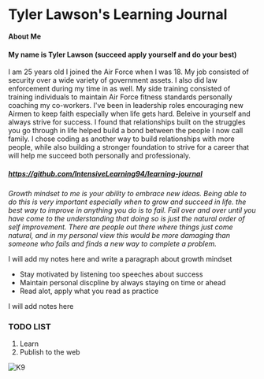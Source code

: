 # Tyler Lawson's Learning Journal

**About Me**

#### My name is Tyler Lawson (succeed apply yourself and do your best)
I am 25 years old I joined the Air Force when I was 18. My job consisted of security over a wide variety of government assets. I also did law enforcement during my time in as well. My side training consisted of training individuals to maintain Air Force fitness standards personally coaching my co-workers. I've been in leadership roles encouraging new Airmen to keep faith especially when life gets hard. Beleive in yourself and always strive for success. I found that relationships built on the struggles you go through in life helped build a bond between the people I now call family. I chose coding as another way to build relationships with more people, while also building a stronger foundation to strive for a career that will help me succeed both personally and professionaly.


##### https://github.com/IntensiveLearning94/learning-journal 

*Growth mindset to me is your ability to embrace new ideas. Being able to do this is very important especially when to grow and succeed in life. the best way to improve in anything you do is to fail. Fail over and over until you have come to the understanding that doing so is just the natural order of self improvement. There are people out there where things just come natural, and in my personal view this would be more damaging than someone who fails and finds a new way to complete a problem.*

I will add my notes here and write a paragraph about growth mindset
- Stay motivated by listening too speeches about success
- Maintain personal discpline by always staying on time or ahead
- Read alot, apply what you read as practice

I will add notes here

### TODO LIST
1. Learn 
2. Publish to the web

![K9](https://upload.wikimedia.org/wikipedia/commons/f/f3/Belgian_Malinois.jpg)


